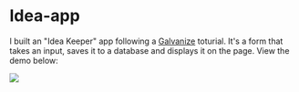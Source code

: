 # Idea-app
I built an "Idea Keeper" app following a [Galvanize](http://www.galvanize.com/learn/learn-to-code/build-full-stack-app-40-minutes/) toturial. It's a form that takes an input, saves it to a database and displays it on the page.
View the demo below:

![](https://static1.squarespace.com/static/584bdd37e58c620f9601f270/t/588acd8d44024328bf042bc4/1485491600374/idea-app-demo.gif)
